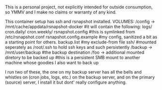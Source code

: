 This is a personal project, not explicitly intended for outside consumption, so YMMV and I make no claims or warranty of any kind.  

This container setup has ssh and rsnapshot installed.
VOLUMES:
/config -> /mnt/cache/appdata/rsnapshot-docker #it will contain the following:
  logs/
  cron.daily/
  cron.weekly/
  rsnapshot.config  #this is symlinked from /etc/rsnapshot.conf
  rsnapshot.config.example #my config, sanitized a bit as a starting point for others.
  backup.list   #my exclude-from file
  ssh/ #mounted seperately as /root/.ssh to hold ssh keys and such persistently
/backup -> /mnt/user/backup #the backup destination
/foo -> additional mounted diretory to be backed up #this is a persistent SMB mount to another machine whose goodies I also want to back up

I run two of these, the one on my backup server has all the bells and whistles on (cron jobs, logs, etc.) on the backup server, and on the primary (source) server, I install it but dont' really configure anything.
